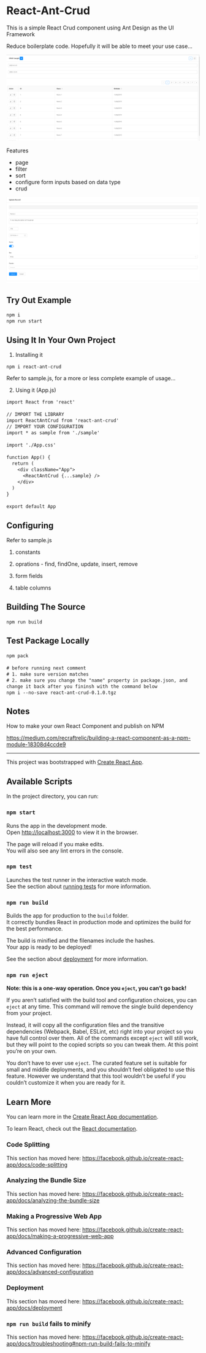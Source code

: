 
# React-Ant-Crud

This is a simple React Crud component using Ant Design as the UI Framework

Reduce boilerplate code. Hopefully it will be able to meet your use case...

[![Screenshot](./screenshot0.png)](./screenshot0.png)

Features
 - page
 - filter
 - sort
 - configure form inputs based on data type
 - crud

[![Screenshot](./screenshot1.png)](./screenshot1.png)


## Try Out Example

```
npm i
npm run start
```

## Using It In Your Own Project

1. Installing it
```
npm i react-ant-crud
```

Refer to sample.js, for a more or less complete example of usage...

2. Using it (App.js)

```
import React from 'react'

// IMPORT THE LIBRARY
import ReactAntCrud from 'react-ant-crud'
// IMPORT YOUR CONFIGURATION
import * as sample from './sample'

import './App.css'

function App() {
  return (
    <div className="App">
      <ReactAntCrud {...sample} />
    </div>
  )
}

export default App

```

## Configuring

Refer to sample.js

1. constants

2. oprations - find, findOne, update, insert, remove

3. form fields

4. table columns


## Building The Source

```
npm run build
```


## Test Package Locally

```
npm pack

# before running next comment
# 1. make sure version matches
# 2. make sure you change the "name" property in package.json, and change it back after you fininsh with the command below
npm i --no-save react-ant-crud-0.1.0.tgz
```

## Notes

How to make your own React Component and publish on NPM

https://medium.com/recraftrelic/building-a-react-component-as-a-npm-module-18308d4ccde9




---

This project was bootstrapped with [Create React App](https://github.com/facebook/create-react-app).

## Available Scripts

In the project directory, you can run:

### `npm start`

Runs the app in the development mode.<br>
Open [http://localhost:3000](http://localhost:3000) to view it in the browser.

The page will reload if you make edits.<br>
You will also see any lint errors in the console.

### `npm test`

Launches the test runner in the interactive watch mode.<br>
See the section about [running tests](https://facebook.github.io/create-react-app/docs/running-tests) for more information.

### `npm run build`

Builds the app for production to the `build` folder.<br>
It correctly bundles React in production mode and optimizes the build for the best performance.

The build is minified and the filenames include the hashes.<br>
Your app is ready to be deployed!

See the section about [deployment](https://facebook.github.io/create-react-app/docs/deployment) for more information.

### `npm run eject`

**Note: this is a one-way operation. Once you `eject`, you can’t go back!**

If you aren’t satisfied with the build tool and configuration choices, you can `eject` at any time. This command will remove the single build dependency from your project.

Instead, it will copy all the configuration files and the transitive dependencies (Webpack, Babel, ESLint, etc) right into your project so you have full control over them. All of the commands except `eject` will still work, but they will point to the copied scripts so you can tweak them. At this point you’re on your own.

You don’t have to ever use `eject`. The curated feature set is suitable for small and middle deployments, and you shouldn’t feel obligated to use this feature. However we understand that this tool wouldn’t be useful if you couldn’t customize it when you are ready for it.

## Learn More

You can learn more in the [Create React App documentation](https://facebook.github.io/create-react-app/docs/getting-started).

To learn React, check out the [React documentation](https://reactjs.org/).

### Code Splitting

This section has moved here: https://facebook.github.io/create-react-app/docs/code-splitting

### Analyzing the Bundle Size

This section has moved here: https://facebook.github.io/create-react-app/docs/analyzing-the-bundle-size

### Making a Progressive Web App

This section has moved here: https://facebook.github.io/create-react-app/docs/making-a-progressive-web-app

### Advanced Configuration

This section has moved here: https://facebook.github.io/create-react-app/docs/advanced-configuration

### Deployment

This section has moved here: https://facebook.github.io/create-react-app/docs/deployment

### `npm run build` fails to minify

This section has moved here: https://facebook.github.io/create-react-app/docs/troubleshooting#npm-run-build-fails-to-minify
